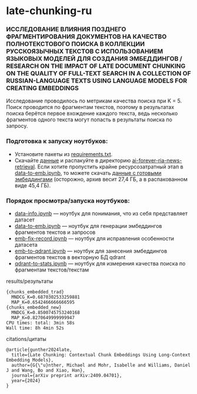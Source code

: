 # late-chunking-ru

### ИССЛЕДОВАНИЕ ВЛИЯНИЯ ПОЗДНЕГО ФРАГМЕНТИРОВАНИЯ ДОКУМЕНТОВ НА КАЧЕСТВО ПОЛНОТЕКСТОВОГО ПОИСКА В КОЛЛЕКЦИИ РУССКОЯЗЫЧНЫХ ТЕКСТОВ С ИСПОЛЬЗОВАНИЕМ ЯЗЫКОВЫХ МОДЕЛЕЙ ДЛЯ СОЗДАНИЯ ЭМБЕДДИНГОВ /  RESEARCH ON THE IMPACT OF LATE DOCUMENT CHUNKING ON THE QUALITY OF FULL-TEXT SEARCH IN A COLLECTION OF RUSSIAN-LANGUAGE TEXTS USING LANGUAGE MODELS FOR CREATING EMBEDDINGS

Исследование проводилось по метрикам качества поиска при K = 5. Поиск проводится по фрагментам текстов, поэтому в результатах поиска берётся первое вхождение каждого текста, ведь несколько фрагментов одного текста могут попасть в результаты поиска по запросу.

### Подготовка к запуску ноутбуков:

* Установите пакеты из [requirements.txt](requirements.txt).
* Скачайте [данные](https://drive.google.com/file/d/1F07Hjit8OAGcKjJcZ4CwFrlOWhhkqXi1/view?usp=sharing) и распакуйте в директорию [ai-forever-ria-news-retrieval](ai-forever-ria-news-retrieval). Если хотите пропустить крайне ресурсозатратный этап в [data-to-emb.ipynb](data-to-emb.ipynb), то можете скачать [данные с готовыми эмбеддингами](https://sharedby.blomp.com/7E6IJ6) (осторожно, архив весит 27,4 ГБ, а в распакованном виде 45,4 ГБ).

### Порядок просмотра/запуска ноутбуков:

* [data-info.ipynb](data-info.ipynb) — ноутбук для понимания, что из себя представляет датасет
* [data-to-emb.ipynb](data-to-emb.ipynb) — ноутбук для генерации эмбеддингов фрагментов текстов и запросов
* [emb-fix-record.ipynb](emb-fix-record.ipynb) — ноутбук для исправления особенности датасета
* [emb-to-qdrant.ipynb](emb-to-qdrant.ipynb) — ноутбук для занесения эмбеддингов фрагментов текстов в векторную БД qdrant
* [qdrant-to-stats.ipynb](qdrant-to-stats.ipynb) — ноутбук для измерения качества поиска по фрагментам текстов/текстам

results/результаты
```
{chunks_embedded_trad}
  MNDCG_K=0.6870302533259881
  MAP_K=0.6542466666666595
{chunks_embedded_new}
  MNDCG_K=0.8500745753240168
  MAP_K=0.8270649999999947
CPU times: total: 3min 58s
Wall time: 8h 4min 52s
```

citations/цитаты
```
@article{gunther2024late,
  title={Late Chunking: Contextual Chunk Embeddings Using Long-Context Embedding Models},
  author={G{\"u}nther, Michael and Mohr, Isabelle and Williams, Daniel J and Wang, Bo and Xiao, Han},
  journal={arXiv preprint arXiv:2409.04701},
  year={2024}
}
```
